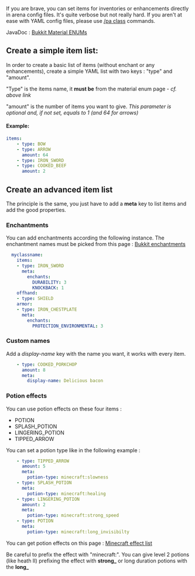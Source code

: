 
If you are brave, you can set items for inventories or enhancements directly in 
arena config files. It's quite verbose but not really hard. If you aren't at ease with YAML
config files, please use [/pa class](commands/class.md) commands.

JavaDoc : [Bukkit Material ENUMs](https://hub.spigotmc.org/javadocs/bukkit/org/bukkit/Material.html)

## Create a simple item list:

In order to create a basic list of items (without enchant or any enhancements), create a simple
YAML list with two keys : "type" and "amount".

"Type" is the items name, it **must be** from the material enum page - *cf. above link*

"amount" is the number of items you want to give. *This parameter is optional and,
 if not set, equals to 1 (and 64 for arrows)*
 
#### Example:

```yaml
items:
    - type: BOW
    - type: ARROW
      amount: 64
    - type: IRON_SWORD
    - type: COOKED_BEEF
      amount: 2
```

## Create an advanced item list

The principle is the same, you just have to add a **meta** key to list items and add the good 
properties.

### Enchantments

You can add enchantments according the following instance. The enchantment names must be picked
from this page : [Bukkit enchantments](https://hub.spigotmc.org/javadocs/bukkit/org/bukkit/enchantments/Enchantment.html) 

```yaml
  myclassname:
    items:
    - type: IRON_SWORD
      meta:
        enchants:
          DURABILITY: 3
          KNOCKBACK: 1
    offhand:
    - type: SHIELD
    armor:
    - type: IRON_CHESTPLATE
      meta:
        enchants:
          PROTECTION_ENVIRONMENTAL: 3
```

### Custom names

Add a *display-name* key with the name you want, it works with every item.

```yaml
    - type: COOKED_PORKCHOP
      amount: 8
      meta:
        display-name: Delicious bacon
``` 

### Potion effects

You can use potion effects on these four items :
* POTION
* SPLASH_POTION
* LINGERING_POTION
* TIPPED_ARROW

You can set a potion type like in the following example :

```yaml
    - type: TIPPED_ARROW
      amount: 5
      meta:
        potion-type: minecraft:slowness
    - type: SPLASH_POTION
      meta:
        potion-type: minecraft:healing
    - type: LINGERING_POTION
      amount: 2
      meta:
        potion-type: minecraft:strong_speed
    - type: POTION
      meta:
        potion-type: minecraft:long_invisibilty
``` 

You can get potion effects on this page : [Minecraft effect list](https://www.digminecraft.com/lists/effect_list_pc.php)

Be careful to prefix the effect with "minecraft:". You can give level 2 potions (like heath II) 
prefixing the effect with **strong_** or long duration potions with the **long_**
